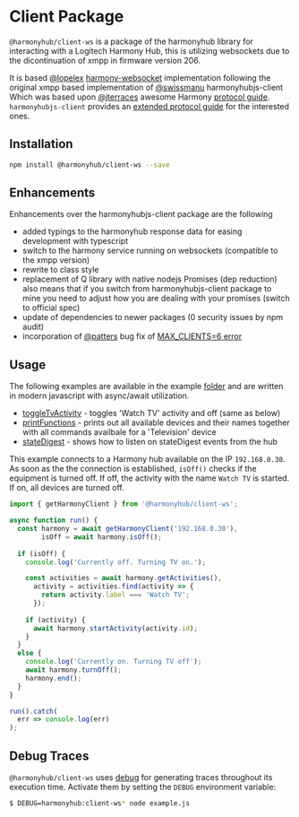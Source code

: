 # Client Package

`@harmonyhub/client-ws` is a package of the harmonyhub library for interacting with a Logitech Harmony Hub, this is utilizing websockets due to the dicontinuation of xmpp in firmware version 206.

It is based [@lopelex](https://github.com/lopelex) [harmony-websocket](https://github.com/lopelex/harmony-websocket) implementation following the original xmpp based implementation of [@swissmanu](https://github.com/swissmanu) harmonyhubjs-client
Which was based upon [@jterraces](https://github.com/jterrace) awesome Harmony
[protocol guide](https://github.com/jterrace/pyharmony/blob/master/PROTOCOL.md). `harmonyhubjs-client` provides an
[extended protocol guide](https://github.com/swissmanu/harmonyhubjs-client/tree/master/docs/protocol) for the interested ones.


## Installation
```bash
npm install @harmonyhub/client-ws --save
```

## Enhancements

Enhancements over the harmonyhubjs-client package are the following
* added typings to the harmonyhub response data for easing development with typescript
* switch to the harmony service running on websockets (compatible to the xmpp version)
* rewrite to class style
* replacement of Q library with native nodejs Promises (dep reduction) also means that if you switch from harmonyhubjs-client package to mine you need to adjust how you are dealing with your promises (switch to official spec)
* update of dependencies to newer packages (0 security issues by npm audit)
* incorporation of [@patters](https://github.com/patters) bug fix of [MAX_CLIENTS=6 error](https://github.com/swissmanu/harmonyhubjs-client/pull/43)

## Usage

The following examples are available in the example [folder](/examples/client-ws) and are written in modern javascript with async/await utilization.

* [toggleTvActivity](/examples/client-ws/toggleTvActivity.ts) - toggles 'Watch TV' activity and off (same as below)
* [printFunctions](/examples/client-ws/printFunctions.ts) - prints out all available devices and their names together with all commands availbale for a 'Television' device
* [stateDigest](/examples/client-ws/stateDigest.ts) - shows how to listen on stateDigest events from the hub

This example connects to a Harmony hub available on the IP `192.168.0.30`. As soon as the the connection is established, `isOff()` checks if the equipment is turned off. If off, the activity with the name `Watch TV` is started. If on, all devices are turned off.

```javascript
import { getHarmonyClient } from '@harmonyhub/client-ws';

async function run() {
  const harmony = await getHarmonyClient('192.168.0.30'),
        isOff = await harmony.isOff();
  
  if (isOff) {
    console.log('Currently off. Turning TV on.');

    const activities = await harmony.getActivities(),
      activity = activities.find(activity => {
        return activity.label === 'Watch TV';
      });
    
    if (activity) {
      await harmony.startActivity(activity.id);
    }
  }
  else {
    console.log('Currently on. Turning TV off');
    await harmony.turnOff();
    harmony.end();
  }
}

run().catch(
  err => console.log(err)
);
```

## Debug Traces
`@harmonyhub/client-ws` uses [debug](https://github.com/visionmedia/debug) for generating traces throughout its execution time. Activate them by setting the `DEBUG` environment variable:

```bash
$ DEBUG=harmonyhub:client-ws* node example.js
```
